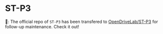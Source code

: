 # ST-P3
:microphone:: The official repo of `ST-P3` has been transfered to [OpenDriveLab/ST-P3](https://github.com/OpenDriveLab/ST-P3) for follow-up maintenance. Check it out!
